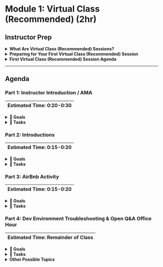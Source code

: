 # Module 1: Virtual Class (Recommended) (2hr)

## Instructor Prep

<details>
    <summary><strong>What Are Virtual Class (Recommended) Sessions?</strong></summary>

Virtual Class (Recommended) Sessions are held earlier in the week (Mondays/Tuesdays) and are optional for students. The primary goals of Recommended Sessions are:

1. Build community
2. Help students who are “stuck” on the asynchronous work
3. Provide extra context in the learning journey such as remedial practice, career prep, etc.

Virtual Class (Recommended) Sessions are designed to be flexible in many ways, from student attendance requirements to the Instructor Lesson Plans. As you get to know your students, you should adjust the activities you do and organization of the time to best meet their needs. Each session, however, should incorporate an “office hours” component in which you and your supporting instructional staff can assist students with their individual issues (either in group or in 1:1 breakout groups).

</details>

<details>
    <summary><strong>Preparing for Your First Virtual Class (Recommended) Session</strong></summary>

We find it particularly valuable to start your first session off with a consistent structure meant to help build the learning community, relax early class jitters, and establish yourself as the expert. Building this foundation in the first Virtual Class (Recommended) Session will pay dividends down the road.

1. Review the recommended activities below and prepare your plan
2. Morning of the session, post a quick “looking forward” message and agenda on your specific `01-live` Slack channel; invite students to submit questions ahead of time
3. Log into the session at the class time by going to your course in Canvas, clicking Zoom, and then clicking the meeting link.

</details>

<details>
    <summary><strong>First Virtual Class (Recommended) Session Agenda</strong></summary>

The following is a recommended agenda for the session. Times are very rough estimates and will depend on how the conversation is going. Feel free to adjust as you get familiar with the class. However, we recommend doing the organized activities before finishing with the “Office Hours” piece so that students who don’t need that extra assistance can hop off. As well, if the “Office Hours” portion runs out before end of class time, it’s okay to end a bit early.

</details>

- - -

## Agenda

### Part 1: Instructor Introduction / AMA

| Estimated Time: 0:20-0:30 |  
|---------------------------|

<details>
    <summary><strong>🥅 Goals</strong></summary>

- Build credibility / expertise
- Excite students about industry
- Settle nerves (students are typically worried here about whether they fit in so establishing big picture is helpful)

</details>

<details>
    <summary><strong>🏒 Tasks</strong></summary>

- Start off the session by talking about your background, your professional journey, tools you work with that are also a part of this curriculum, and cool accomplishments/projects you’ve completed
- Set the industry context. Possible topics could include growth of the industry, big players, emerging trends, etc. This is also a good time to establish the differences and similarities between Data Science, Data Visualization and Data Analytics and how it pertains to the entire scope of the course
- Consider opening up to Ask Me Anything (AMA)

</details>

### Part 2: Introductions

| Estimated Time: 0:15-0:20 |  
|---------------------------|

<details>
    <summary><strong>🥅 Goals</strong></summary>

- Students start to build community
- Students are active

</details>

<details>
    <summary><strong>🏒 Tasks</strong></summary>

- Quick student introductions around the room. May simply include name, location, professional background, course goals (if group is very large, could make the ask smaller here for time)
- Consider going deeper with a “speed dating” style random breakout room activity to follow. To do this, simply click Breakout Rooms in Zoom and automatically assign small groups (3-5 people inc. TAs), give them 1-2 questions to discuss (e.g., when and where will you be studying? Topic most excited about?), after a few minutes, pull everyone back, reassign to rooms (new question if desired). Repeat a few times so students have had an opportunity to small group with several of their peers.

</details>

### Part 3: AirBnb Activity

| Estimated Time: 0:15-0:20 |  
|---------------------------|

<details>
    <summary><strong>🥅 Goals</strong></summary>

- Excite students about what’s possible by end of boot camp
- Students are given very applicable real-world detail

</details>

<details>
    <summary><strong>🏒 Tasks</strong></summary>

- Do a quick "5-point" poll - Ask on a scale of 1 to 5 with 1 meaning no experience to 5 being mastery, their comfort with Excel. Consider sharing anonymous results with class. 
- Share the [AirBnB Example](./assets/airbnb-assignment.pdf) with students as an example of a real-world task they can expect to see in interviews. Let students know that they will be able to accomplish tasks similar to this by the end of the course. For each section of the example assignment, talk specifically about which parts of the course will help them accomplish that part of the given task.

</details>

### Part 4: Dev Environment Troubleshooting & Open Q&A Office Hour

| Estimated Time: Remainder of Class |  
|---------------------------|

<details>
    <summary><strong>🥅 Goals</strong></summary>

- Personalized support for students (Note: feel free to pair individual students off with instructional staff as needed)
- Getting everyone “unstuck” 

</details>

<details>
    <summary><strong>🏒 Tasks</strong></summary>

- Possible Dev Environment issues this week may be Excel functionality (like Developer tab), Mac/PC differences, GitHub setup, Mac/PC terminal/Bash

</details>

<details>
    <summary><strong>Other Possible Topics</strong></summary>

- Navigate Excel, fully applying formatting and functionality of the tool.
- Demonstrate the value of Pivot Tables and the steps for their utilization.
- Demonstrate the utilization of VLookups and HLookups
- Calculate summary statistics such as measures of central tendency, standard deviation, and variance.
- Characterize data to identify outliers in data sets.
- Create charts that contain filtered data.
- Create regressions and calculate moving averages using Excel.

</details>
